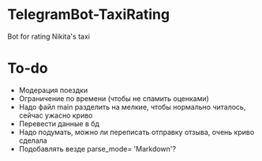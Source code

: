 # TelegramBot-TaxiRating
Bot for rating Nikita's taxi

# To-do
- Модерация поездки
- Ограничение по времени (чтобы не спамить оценками)
- Надо файл main разделить на мелкие, чтобы нормально читалось, сейчас ужасно криво
- Перевести данные в бд
- Надо подумать, можно ли переписать отправку отзыва, очень криво сделала
- Подобавлять везде parse_mode= 'Markdown'?
